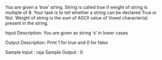 You are given a ‘true’ string. String is called true if weight of string is multiple of 8. Your task is to tell whether a string can be declared True or Not. Weight of string is the sum of ASCII value of Vowel character(s) present in the string.

Input Description:
You are given as string ‘s’ in lower cases

Output Description:
Print 1 for true and 0 for false

Sample Input :
raja
Sample Output :
0